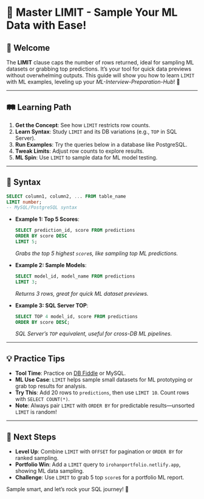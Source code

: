 # 🎉 Master LIMIT - Sample Your ML Data with Ease!

## 🌟 Welcome

The **LIMIT** clause caps the number of rows returned, ideal for sampling ML datasets or grabbing top predictions. It’s your tool for quick data previews without overwhelming outputs. This guide will show you how to learn `LIMIT` with ML examples, leveling up your *ML-Interview-Preparation-Hub*! 🚀

---

## 🛤️ Learning Path

1. **Get the Concept**: See how `LIMIT` restricts row counts.
2. **Learn Syntax**: Study `LIMIT` and its DB variations (e.g., `TOP` in SQL Server).
3. **Run Examples**: Try the queries below in a database like PostgreSQL.
4. **Tweak Limits**: Adjust row counts to explore results.
5. **ML Spin**: Use `LIMIT` to sample data for ML model testing.

---

## 📜 Syntax

```sql
SELECT column1, column2, ... FROM table_name
LIMIT number;
-- MySQL/PostgreSQL syntax
```

- **Example 1: Top 5 Scores**:
  ```sql
  SELECT prediction_id, score FROM predictions
  ORDER BY score DESC
  LIMIT 5;
  ```
  *Grabs the top 5 highest `score`s, like sampling top ML predictions.*

- **Example 2: Sample Models**:
  ```sql
  SELECT model_id, model_name FROM predictions
  LIMIT 3;
  ```
  *Returns 3 rows, great for quick ML dataset previews.*

- **Example 3: SQL Server TOP**:
  ```sql
  SELECT TOP 4 model_id, score FROM predictions
  ORDER BY score DESC;
  ```
  *SQL Server’s `TOP` equivalent, useful for cross-DB ML pipelines.*

---

## 💡 Practice Tips

- **Tool Time**: Practice on [DB Fiddle](https://www.db-fiddle.com) or MySQL.
- **ML Use Case**: `LIMIT` helps sample small datasets for ML prototyping or grab top results for analysis.
- **Try This**: Add 20 rows to `predictions`, then use `LIMIT 10`. Count rows with `SELECT COUNT(*)`.
- **Note**: Always pair `LIMIT` with `ORDER BY` for predictable results—unsorted `LIMIT` is random!

---

## 🚀 Next Steps

- **Level Up**: Combine `LIMIT` with `OFFSET` for pagination or `ORDER BY` for ranked sampling.
- **Portfolio Win**: Add a `LIMIT` query to `irohanportfolio.netlify.app`, showing ML data sampling.
- **Challenge**: Use `LIMIT` to grab 5 top `score`s for a portfolio ML report.

Sample smart, and let’s rock your SQL journey! 🌟